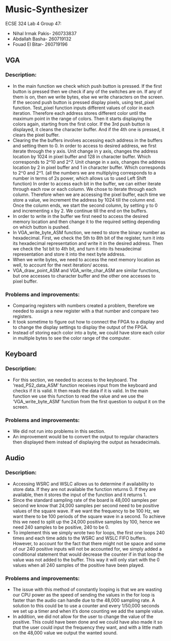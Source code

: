 # Music-Synthesizer

ECSE 324 Lab 4 Group 47:
* Nihal Irmak Pakis- 260733837 
* Abdallah Basha- 260719132 
* Fouad El Bitar- 260719196

## VGA
### Description:
 * In the main function we check which push button is pressed. If the first button is
pressed then we check if any of the switches are on. If any of them is on, then we write bytes, else we write characters on the screen. If the second push button is pressed display pixels, using test_pixel function. Test_pixel function inputs different values of color in each iteration. Therefore each address stores different color until the maximum point in the range of colors. Then it starts displaying the colors again, starting from the first color. If the 3rd push button is displayed, it cleans the character buffer. And if the 4th one is pressed, it clears the pixel buffer.
 * Clearing the the buffers involves accessing each address in the buffers and setting them to 0. In order to access to desired address, we first iterate through the y axis. Unit change in y axis, changes the address location by 1024 in pixel buffer and 128 in character buffer. Which corresponds to 2^10 and 2^7. Unit change in x axis, changes the address location by 2 in pixel buffer and 1 in character buffer. Which corresponds to 2^0 and 2^1. (all the numbers we are multiplying corresponds to a number in terms of 2s power, which allows us to used Left Shift function) In order to access each bit in the buffer, we can either iterate through each row or each column. We chose to iterate through each column. Therefore when we are accessing the pixel buffer, each time we store a value, we increment the address by 1024 till the column end. Once the column ends, we start the second column, by setting y to 0 and incrementing x by 2. We continue till the end on the buffers.
 * In order to write in the buffer we first need to access the desired memory location and then change it to the required setting depending on which button is pushed.
 * In VGA_write_byte_ASM function, we need to store the binary number as hexadecimal. First, we check the 5th to 8th bit of the register, turn it into its hexadecimal representation and write it in the desired address. Then we check the 1st bit to 4th bit, and turn it into its hexadecimal representation and store it into the next byte address.
 * When we write bytes, we need to access the next memory location as well, to account for the next iteration/ access.
 * VGA_draw_point_ASM and VGA_write_char_ASM are similar functions, but one accesses to character buffer and the other one accesses to pixel buffer.
### Problems and improvements:
 * Comparing registers with numbers created a problem, therefore we needed to
assign a new register with a that number and compare two registers.
 * It took sometime to figure out how to connect the FPGA to a display and to
change the display settings to display the output of the FPGA.
 * Instead of storing each color into a byte, we could have store each color in
multiple bytes to see the color range of the computer.


## Keyboard
### Description:
 * For this section, we needed to access to the keyboard. The ‘read_PS2_data_ASM’ function receives input from the keyboard and checks if it is valid. It then reads the data if it is valid. In the main function we use this function to read the value and we use the ‘VGA_write_byte_ASM’ function from the first question to output it on the screen.
### Problems and improvements:
 * We did not run into problems in this section.
 * An improvement would be to convert the output to regular characters then
displayed them instead of displaying the output as hexadecimals.


## Audio
### Description:
 * Accessing WSRC and WSLC allows us to determine if availability to store data. If
they are not available the function returns 0. If they are available, then it stores
the input of the function and it returns 1.
 * Since the standard sampling rate of the board is 48,000 samples per second we
know that 24,000 samples per second need to be positive values of the square wave. If we want the frequency to be 100 Hz, we want there to be 100 periods of the square wave in a second. To achieve this we need to split up the 24,000 positive samples by 100, hence we need 240 samples to be positive, 240 to be 0.
 * To implement this we simply wrote two for loops, the first one loops 240 times and each time adds to the WSRC and WSLC FIFO buffers. However, to account for the fact that there might not be space and some of our 240 positive inputs will not be accounted for, we simply added a conditional statement that would decrease the counter if in that loop the value was not added to the buffer. This way it will only start with the 0 values when all 240 samples of the positive have been played.
### Problems and improvements:
 * The issue with this method of constantly looping is that we are wasting our CPU
power as the speed of sending the values in the for loop is faster than the audio can handle due to the 48,000 sampling rate. A solution to this could be to use a counter and every 1/50,000 seconds we set up a timer and when it’s done counting we add the sample value.
 * In addition, we did not allow for the user to change the value of the positive. This could have been done and we could have also made it so that the user could input the frequency they want, and with a little math on the 48,000 value we output the wanted sound.
